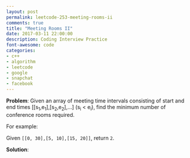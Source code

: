 ```yaml
---
layout: post
permalink: leetcode-253-meeting-rooms-ii
comments: true
title: "Meeting Rooms II"
date: 2017-03-11 22:00:00
description: Coding Interview Practice
font-awesome: code
categories:
- c++
- algorithm
- leetcode
- google
- snapchat
- facebook
---
```

**Problem**:
Given an array of meeting time intervals consisting of start and end times [[s<sub>1</sub>,e<sub>1</sub>],[s<sub>2</sub>,e<sub>2</sub>],...] (s<sub>i</sub> < e<sub>i</sub>), find the minimum number of conference rooms required.

For example:

Given `[[0, 30],[5, 10],[15, 20]]`,
return `2`.

**Solution**:

